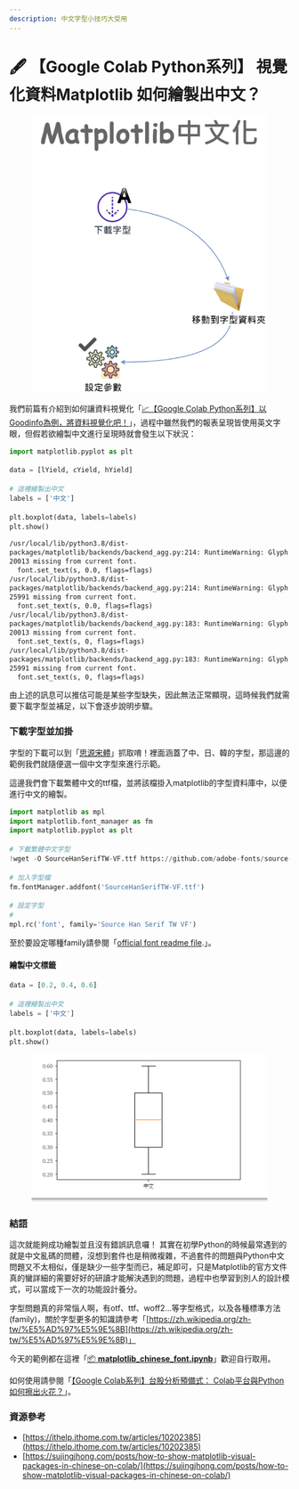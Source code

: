 ```yaml
---
description: 中文字型小技巧大受用
---
```


# 🖋 【Google Colab Python系列】 視覺化資料Matplotlib 如何繪製出中文？

<figure><img src="../.gitbook/assets/matplotlib中文化.drawio.png" alt=""><figcaption></figcaption></figure>

我們前篇有介紹到如何讓資料視覺化「[📈【Google Colab Python系列】以Goodinfo為例，將資料視覺化吧！](https://www.potatomedia.co/s/zX7EIT7)」，過程中雖然我們的報表呈現皆使用英文字眼，但假若欲繪製中文進行呈現時就會發生以下狀況：

```python
import matplotlib.pyplot as plt

data = [lYield, cYield, hYield]

# 這裡繪製出中文
labels = ['中文']

plt.boxplot(data, labels=labels)
plt.show()
```

```
/usr/local/lib/python3.8/dist-packages/matplotlib/backends/backend_agg.py:214: RuntimeWarning: Glyph 20013 missing from current font.
  font.set_text(s, 0.0, flags=flags)
/usr/local/lib/python3.8/dist-packages/matplotlib/backends/backend_agg.py:214: RuntimeWarning: Glyph 25991 missing from current font.
  font.set_text(s, 0.0, flags=flags)
/usr/local/lib/python3.8/dist-packages/matplotlib/backends/backend_agg.py:183: RuntimeWarning: Glyph 20013 missing from current font.
  font.set_text(s, 0, flags=flags)
/usr/local/lib/python3.8/dist-packages/matplotlib/backends/backend_agg.py:183: RuntimeWarning: Glyph 25991 missing from current font.
  font.set_text(s, 0, flags=flags)
```

由上述的訊息可以推估可能是某些字型缺失，因此無法正常顯現，這時候我們就需要下載字型並補足，以下會逐步說明步驟。



### 下載字型並加掛

字型的下載可以到「[思源宋體](https://github.com/adobe-fonts/source-han-serif)」抓取唷！裡面涵蓋了中、日、韓的字型，那這邊的範例我們就隨便選一個中文字型來進行示範。

這邊我們會下載繁體中文的ttf檔，並將該檔掛入matplotlib的字型資料庫中，以便進行中文的繪製。

```python
import matplotlib as mpl
import matplotlib.font_manager as fm
import matplotlib.pyplot as plt

# 下載繁體中文字型
!wget -O SourceHanSerifTW-VF.ttf https://github.com/adobe-fonts/source-han-serif/raw/release/Variable/TTF/Subset/SourceHanSerifTW-VF.ttf

# 加入字型檔
fm.fontManager.addfont('SourceHanSerifTW-VF.ttf')

# 設定字型
# 
mpl.rc('font', family='Source Han Serif TW VF')
```

至於要設定哪種family請參閱「[official font readme file](https://github.com/adobe-fonts/source-han-serif/raw/release/SourceHanSerifReadMe.pdf).」。



#### 繪製中文標籤

```python
data = [0.2, 0.4, 0.6]

# 這裡繪製出中文
labels = ['中文']

plt.boxplot(data, labels=labels)
plt.show()
```

<figure><img src="../.gitbook/assets/成功繪製中文.png" alt=""><figcaption></figcaption></figure>



### 結語

這次就能夠成功繪製並且沒有錯誤訊息囉！ 其實在初學Python的時候最常遇到的就是中文亂碼的問體，沒想到套件也是稍微複雜，不過套件的問題與Python中文問題又不太相似，僅是缺少一些字型而已，補足即可，只是Matplotlib的官方文件真的蠻詳細的需要好好的研讀才能解決遇到的問題，過程中也學習到別人的設計模式，可以當成下一次的功能設計養分。



字型問題真的非常惱人啊，有otf、ttf、woff2...等字型格式，以及各種標準方法(family)，關於字型更多的知識請參考「[https://zh.wikipedia.org/zh-tw/%E5%AD%97%E5%9E%8B](https://zh.wikipedia.org/zh-tw/%E5%AD%97%E5%9E%8B)」



今天的範例都在這裡「[📦 ](../jupyter-examples/goodinfo\_yield.ipynb)[**matplotlib\_chinese\_font.ipynb**](../jupyter-examples/matplotlib\_chinese\_font.ipynb)」歡迎自行取用。

如何使用請參閱「[【Google Colab系列】台股分析預備式： Colab平台與Python如何擦出火花？](https://www.potatomedia.co/s/aNLHZe3S')」。

### 資源參考

* [https://ithelp.ithome.com.tw/articles/10202385](https://ithelp.ithome.com.tw/articles/10202385)
* [https://sujingjhong.com/posts/how-to-show-matplotlib-visual-packages-in-chinese-on-colab/](https://sujingjhong.com/posts/how-to-show-matplotlib-visual-packages-in-chinese-on-colab/)
